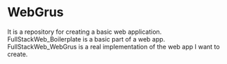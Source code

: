 # WebGrus
It is a repository for creating a basic web application.
<br />
FullStackWeb_Boilerplate is a basic part of a web app.
<br />
FullStackWeb_WebGrus is a real implementation of the web app I want to create.
